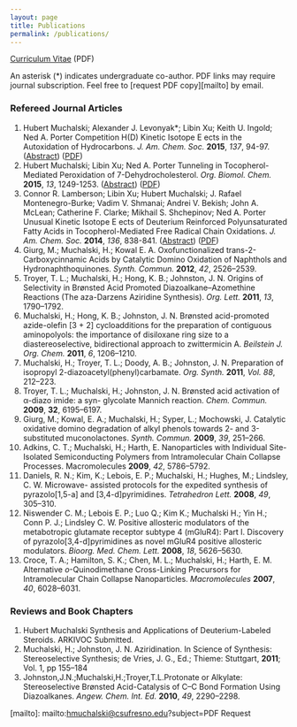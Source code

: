 ```yaml
---
layout: page
title: Publications
permalink: /publications/
---
```


[Curriculum Vitae][cv] (PDF)

An asterisk (&#42;) indicates undergraduate co-author. PDF links may require journal subscription. Feel free to [request PDF copy][mailto] by email. 

### Refereed Journal Articles 

1. Hubert Muchalski; Alexander J. Levonyak&#42;; Libin Xu; Keith U. Ingold; Ned A. Porter Competition H(D) Kinetic Isotope E ects in the Autoxidation of Hydrocarbons. *J. Am. Chem. Soc.* **2015**, *137*, 94-97. ([Abstract][jacs2015]) ([PDF][jacs2015pdf])
2. Hubert Muchalski; Libin Xu; Ned A. Porter Tunneling in Tocopherol-Mediated Peroxidation of 7-Dehydrocholesterol. *Org. Biomol. Chem.* **2015**, *13*, 1249-1253. ([Abstract][obc2015]) ([PDF][jacs2015pdf])
3. Connor R. Lamberson; Libin Xu; Hubert Muchalski; J. Rafael Montenegro-Burke; Vadim V. Shmanai; Andrei V. Bekish; John A. McLean; Catherine F. Clarke; Mikhail S. Shchepinov; Ned A. Porter Unusual Kinetic Isotope E ects of Deuterium Reinforced Polyunsaturated Fatty Acids in Tocopherol-Mediated Free Radical Chain Oxidations. *J. Am. Chem. Soc.* **2014**, *136*, 838-841. ([Abstract][jacs2014]) ([PDF][jacs2014pdf])
4. Giurg, M.; Muchalski, H.; Kowal E. A. Oxofunctionalized trans-2-Carboxycinnamic Acids by Catalytic Domino Oxidation of Naphthols and Hydronaphthoquinones. _Synth. Commun._ **2012**, _42_, 2526–2539.
5. Troyer, T. L.; Muchalski, H.; Hong, K. B.; Johnston, J. N. Origins of Selectivity in Brønsted Acid Promoted Diazoalkane–Azomethine Reactions (The aza-Darzens Aziridine Synthesis). _Org. Lett._ **2011**, _13_, 1790–1792.
6. Muchalski, H.; Hong, K. B.; Johnston, J. N. Brønsted acid-promoted azide-olefin [3 + 2] cycloadditions for the preparation of contiguous aminopolyols: the importance of disiloxane ring size to a diastereoselective, bidirectional approach to zwittermicin A. _Beilstein J. Org. Chem._ **2011**, _6_, 1206–1210.
7. Muchalski, H.; Troyer, T. L.; Doody, A. B.; Johnston, J. N. Preparation of isopropyl 2-diazoacetyl(phenyl)carbamate. _Org. Synth._ **2011**, _Vol. 88_, 212–223. 
8. Troyer, T. L.; Muchalski, H.; Johnston, J. N. Brønsted acid activation of α-diazo imide: a syn- glycolate Mannich reaction. _Chem. Commun._ **2009**, **32**, 6195–6197. 
9. Giurg, M.; Kowal, E. A.; Muchalski, H.; Syper, L.; Mochowski, J. Catalytic oxidative domino degradation of alkyl phenols towards 2- and 3-substituted muconolactones. _Synth. Commun._ **2009**, _39_, 251–266. 
10. Adkins, C. T.; Muchalski, H.; Harth, E. Nanoparticles with Individual Site-Isolated Semiconducting Polymers from Intramolecular Chain Collapse Processes. Macromolecules **2009**, _42_, 5786–5792. 
11. Daniels, R. N.; Kim, K.; Lebois, E. P.; Muchalski, H.; Hughes, M.; Lindsley, C. W. Microwave- assisted protocols for the expedited synthesis of pyrazolo[1,5-a] and [3,4-d]pyrimidines. _Tetrahedron Lett._ **2008**, _49_, 305–310. 
12. Niswender C. M.; Lebois E. P.; Luo Q.; Kim K.; Muchalski H.; Yin H.; Conn P. J.; Lindsley C. W. Positive allosteric modulators of the metabotropic glutamate receptor subtype 4 (mGluR4): Part I. Discovery of pyrazolo[3,4-d]pyrimidines as novel mGluR4 positive allosteric modulators. _Bioorg. Med. Chem. Lett._ **2008**, _18_, 5626–5630. 
13. Croce, T. A.; Hamilton, S. K.; Chen, M. L.; Muchalski, H.; Harth, E. M. Alternative *o*-Quinodimethane Cross-Linking Precursors for Intramolecular Chain Collapse Nanoparticles. _Macromolecules_ **2007**, _40_, 6028–6031.

### Reviews and Book Chapters

1. Hubert Muchalski Synthesis and Applications of Deuterium-Labeled Steroids. ARKIVOC Submitted.
2. Muchalski, H.; Johnston, J. N. Aziridination. In Science of Synthesis: Stereoselective Synthesis; de Vries, J. G., Ed.;  Thieme: Stuttgart, **2011**; Vol. 1, pp 155–184
3. Johnston,J.N.;Muchalski,H.;Troyer,T.L.Protonate or Alkylate: Stereoselective Brønsted Acid-Catalysis of C–C Bond Formation Using Diazoalkanes. *Angew. Chem. Int. Ed.*  **2010**, *49*, 2290–2298.


[cv]: /downloads/vitae.pdf
[jacs2015]: http://pubs.acs.org/doi/abs/10.1021/ja511434j
[jacs2015pdf]: http://pubs.acs.org/doi/pdf/10.1021/ja511434j
[obc2015]: http://dx.doi.org/10.1039/C4OB02377C
[obc2015pdf]: http://pubs.rsc.org/en/content/articlepdf/2015/ob/c4ob02377c
[jacs2014]: http://pubs.acs.org/doi/abs/10.1021/ja410569g
[jacs2014pdf]: http://pubs.acs.org/doi/pdf/10.1021/ja410569g
[syncom2012]: http://dx.doi.org/10.1080/00397911.2011.561945
[syncom2012]: http://www.tandfonline.com/doi/pdf/10.1080/00397911.2011.561945
[mailto]: mailto:hmuchalski@csufresno.edu?subject=PDF Request